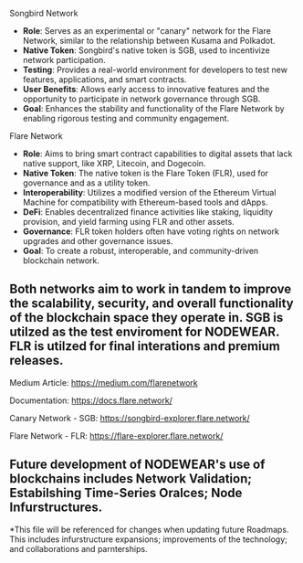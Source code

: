 Songbird Network
- **Role**: Serves as an experimental or "canary" network for the Flare Network, similar to the relationship between Kusama and Polkadot.
- **Native Token**: Songbird's native token is SGB, used to incentivize network participation.
- **Testing**: Provides a real-world environment for developers to test new features, applications, and smart contracts.
- **User Benefits**: Allows early access to innovative features and the opportunity to participate in network governance through SGB.
- **Goal**: Enhances the stability and functionality of the Flare Network by enabling rigorous testing and community engagement.

Flare Network
- **Role**: Aims to bring smart contract capabilities to digital assets that lack native support, like XRP, Litecoin, and Dogecoin.
- **Native Token**: The native token is the Flare Token (FLR), used for governance and as a utility token.
- **Interoperability**: Utilizes a modified version of the Ethereum Virtual Machine for compatibility with Ethereum-based tools and dApps.
- **DeFi**: Enables decentralized finance activities like staking, liquidity provision, and yield farming using FLR and other assets.
- **Governance**: FLR token holders often have voting rights on network upgrades and other governance issues.
- **Goal**: To create a robust, interoperable, and community-driven blockchain network.

Both networks aim to work in tandem to improve the scalability, security, and overall functionality of the blockchain space they operate in.
SGB is utilzed as the test enviroment for NODEWEAR. FLR is utilzed for final interations and premium releases.
--------------------------------------------------------------------------------------------------------------------------------------------------------------------

Medium Article: https://medium.com/flarenetwork

Documentation: https://docs.flare.network/

Canary Network - SGB: https://songbird-explorer.flare.network/

Flare Network - FLR: https://flare-explorer.flare.network/

Future development of NODEWEAR's use of blockchains includes Network Validation; Estabilshing Time-Series Oralces; Node Infurstructures. 
--------------------------------------------------------------------------------------------------------------------------------------------------------------------
*This file will be referenced for changes when updating future Roadmaps. This includes infurstructure expansions; improvements of the technology; and collaborations and parnterships.
